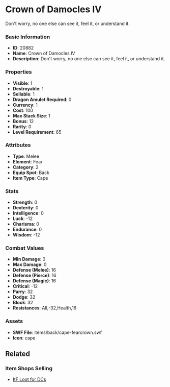 # Crown of Damocles IV

Don't worry, no one else can see it, feel it, or understand it.

### Basic Information

- **ID**: 20882
- **Name**: Crown of Damocles IV
- **Description**: Don&#039;t worry, no one else can see it, feel it, or understand it.

### Properties

- **Visible**: 1
- **Destroyable**: 1
- **Sellable**: 1
- **Dragon Amulet Required**: 0
- **Currency**: 1
- **Cost**: 100
- **Max Stack Size**: 1
- **Bonus**: 12
- **Rarity**: 0
- **Level Requirement**: 65

### Attributes

- **Type**: Melee
- **Element**: Fear
- **Category**: 2
- **Equip Spot**: Back
- **Item Type**: Cape

### Stats

- **Strength**: 0
- **Dexterity**: 0
- **Intelligence**: 0
- **Luck**: -12
- **Charisma**: 0
- **Endurance**: 0
- **Wisdom**: -12

### Combat Values

- **Min Damage**: 0
- **Max Damage**: 0
- **Defense (Melee)**: 16
- **Defense (Pierce)**: 16
- **Defense (Magic)**: 16
- **Critical**: -12
- **Parry**: 32
- **Dodge**: 32
- **Block**: 32
- **Resistances**: All,-32,Health,16

### Assets

- **SWF File**: items/back/cape-fearcrown.swf
- **Icon**: cape

## Related

### Item Shops Selling

- [ItF Loot for DCs](../item-shops/744-itf-loot-for-dcs.md)

